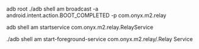 adb root
./adb shell am broadcast -a android.intent.action.BOOT_COMPLETED -p com.onyx.m2.relay

adb shell am startservice com.onyx.m2.relay.RelayService

./adb shell am start-foreground-service com.onyx.m2.relay/.Relay
Service